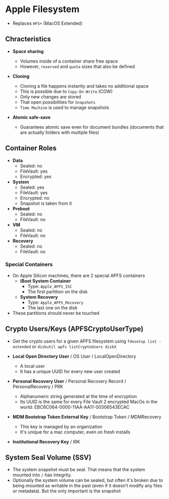 # Apple Filesystem

- Replaces `HFS+` (MacOS Extended)

## Chracteristics

- **Space sharing**

  - Volumes inside of a container share free space
  - However, `reserved` and `quota` sizes that also be defined

- **Cloning**

  - Cloning a file happens instantly and takes no additional space
  - This is possible due to `Copy-On-Write` (COW)
  - Only new changes are stored
  - That open possibilities for `Snapshots`
  - `Time Machine` is used to manage snapshots

- **Atomic safe-save**

  - Guarantees atomic save even for document bundles (documents that are actually folders with multiple files)

## Container Roles

- **Data**
  - Sealed: no
  - FileVault: yes
  - Encrypted: yes
- **System**
  - Sealed: yes
  - FileVault: yes
  - Encrypted: no
  - Snapshot is taken from it
- **Preboot**
  - Sealed: no
  - FileVault: no
- **VM**
  - Sealed: no
  - FileVault: no
- **Recovery**
  - Sealed: no
  - FileVault: no

### Special Containers

- On Apple Silicon machines, there are 2 special APFS containers
  - **iBoot System Container**
    - Type: `Apple_APFS_ISC`
    - The first partition on the disk
  - **System Recovery**
    - Type: `Apple_APFS_Recovery`
    - The last one on the disk
- These partitions should never be touched

## Crypto Users/Keys (APFSCryptoUserType)

- Get the crypto users for a given APFS filesystem using `fdesetup list -extended` or `diskutil apfs listCryptoUsers diskX`

- **Local Open Directory User** / OS User / LocalOpenDirectory
  - A local user
  - It has a unique UUID for every new user created
- **Personal Recovery User** / Personal Recovery Record / PersonalRecovery / PRK
  - Alphanumeric string generated at the time of encryption
  - Its UUID is the same for every File Vault 2 encrypted MacOs in the world: EBC6C064-0000-11AA-AA11-00306543ECAC
- **MDM Bootstrap Token External Key** / Bootstrap Token / MDMRecovery
  - This key is managed by an organization
  - It's unique for a mac computer, even on fresh installs
- **Institutional Recovery Key** / IRK

## System Seal Volume (SSV)

- The system snapshot must be seal. That means that the system mounted into `/` has integrity.
- Optionally the system volume can be sealed, but often it's broken due to being mounted as writable in the past (even if it doesn’t modify any files or metadata). But the only important is the snapshot
